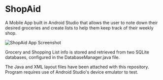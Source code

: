 # ShopAid
A Mobile App built in Android Studio that allows the user to note down their desired groceries and create lists to help them keep track of their weekly shop.

![ShopAid App Screenshot](https://github.com/user-attachments/assets/e3d033e2-0ead-43ac-ad6c-c8f31a9bd3c9)

Grocery and Shopping List info is stored and retrieved from two SQLite databases, configured in the DatabaseManager.java file. 

The Java and XML layout files have been attached with this repository. Program requires use of Android Studio's device emulator to test.
